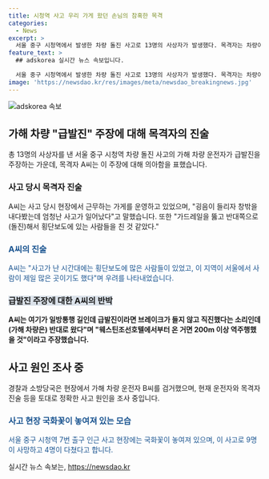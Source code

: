 ```yaml
---
title: 시청역 사고 우리 가게 왔던 손님의 참혹한 목격
categories:
  - News
excerpt: >
  서울 중구 시청역에서 발생한 차량 돌진 사고로 13명의 사상자가 발생했다. 목격자는 차량이 가드레일을 뚫고 횡단보도 쪽으로 와버렸는데 의아하다고 전했다. 가해 차량 운전자는 급발진 주장을 하고 있지만, 역주행하며 펜스를 뚫고 보행자들을 덮친 것으로 확인됐다. 사고로 9명이 사망하고 4명이 다쳤으며, 정확한 사고 원인을 조사 중이다. (150자)
feature_text: >
  ## adskorea 실시간 뉴스 속보입니다.

  서울 중구 시청역에서 발생한 차량 돌진 사고로 13명의 사상자가 발생했다. 목격자는 차량이 가드레일을 뚫고 횡단보도 쪽으로 와버렸는데 의아하다고 전했다. 가해 차량 운전자는 급발진 주장을 하고 있지만, 역주행하며 펜스를 뚫고 보행자들을 덮친 것으로 확인됐다. 사고로 9명이 사망하고 4명이 다쳤으며, 정확한 사고 원인을 조사 중이다. (150자)
image: 'https://newsdao.kr/res/images/meta/newsdao_breakingnews.jpg'
---
```


<p><img src="https://newsdao.kr/res/images/meta/newsdao_breakingnews.jpg" alt="adskorea 속보" /></p>

<h2 data-ke-size="size26">가해 차량 "급발진" 주장에 대해 목격자의 진술</h2>

<p data-ke-size="size16">총 13명의 사상자를 낸 서울 중구 시청역 차량 돌진 사고의 가해 차량 운전자가 급발진을 주장하는 가운데, 목격자 A씨는 이 주장에 대해 의아함을 표했습니다.</p>

<h3>사고 당시 목격자 진술</h3>

<p data-ke-size="size16">A씨는 사고 당시 현장에서 근무하는 가게를 운영하고 있었으며, "굉음이 들리자 창밖을 내다봤는데 엄청난 사고가 일어났다"고 말했습니다. 또한 "가드레일을 뚫고 반대쪽으로 (돌진)해서 횡단보도에 있는 사람들을 친 것 같았다."</p>

<h3><span style="color: #1a5490;">A씨의 진술</span></h3>

<p data-ke-size="size16"><span style="color: #1a5490;">A씨는 "사고가 난 시간대에는 횡단보도에 많은 사람들이 있었고, 이 지역이 서울에서 사람이 제일 많은 곳이기도 했다"며 우려를 나타내었습니다.</span></p>

<h3><span style="background-color: #21538527;">급발진 주장에 대한 A씨의 반박</span></h3>

<p data-ke-size="size16"><b>A씨는 여기가 일방통행 길인데 급발진이라면 브레이크가 들지 않고 직진했다는 소리인데 (가해 차량은) 반대로 왔다"며 "웨스틴조선호텔에서부터 온 거면 200m 이상 역주행했을 것"이라고 주장했습니다.</b></p>

<h2 data-ke-size="size26">사고 원인 조사 중</h2>

<p data-ke-size="size16">경찰과 소방당국은 현장에서 가해 차량 운전자 B씨를 검거했으며, 현재 운전자와 목격자 진술 등을 토대로 정확한 사고 원인을 조사 중입니다.</p>

<h3><span style="color: #1a5490;">사고 현장 국화꽃이 놓여져 있는 모습</span></h3>

<p data-ke-size="size16"><span style="color: #1a5490;">서울 중구 시청역 7번 출구 인근 사고 현장에는 국화꽃이 놓여져 있으며, 이 사고로 9명이 사망하고 4명이 다쳤다고 합니다.</span></p>
실시간 뉴스 속보는, <a href="https://newsdao.kr" rel="dofollow">https://newsdao.kr</a>


